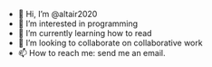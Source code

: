 - 👋 Hi, I’m @altair2020
- 👀 I’m interested in programming
- 🌱 I’m currently learning how to read
- 💞️ I’m looking to collaborate on collaborative work
- 📫 How to reach me: send me an email.

<!---
altair2020/altair2020 is a ✨ special ✨ repository because its `README.md` (this file) appears on your GitHub profile.
You can click the Preview link to take a look at your changes.
--->
